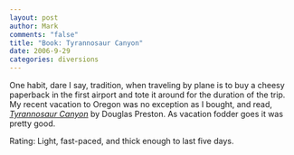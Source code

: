 ```yaml
--- 
layout: post
author: Mark
comments: "false"
title: "Book: Tyrannosaur Canyon"
date: 2006-9-29
categories: diversions
---
```

One habit, dare I say, tradition, when traveling by plane is to buy a cheesy paperback in the first airport and tote it around for the duration of the trip. My recent vacation to Oregon was no exception as I bought, and read, <i><a href="http://www.amazon.com/Tyrannosaur-Canyon-Douglas-J-Preston/dp/0765349655/sr=8-1/qid=1159545696/ref=pd_bbs_1/002-1512132-5913603?ie=UTF8&s=books" title="Tyrannosaur Canyon">Tyrannosaur Canyon</a></i> by Douglas Preston. As vacation fodder goes it was pretty good.

Rating: Light, fast-paced, and thick enough to last five days.

